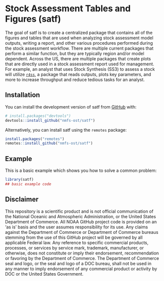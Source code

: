 # Stock Assessment Tables and Figures (satf)

<!-- badges: start -->
<!-- badges: end -->

The goal of satf is to create a centralized package that contains all of the figures and tables that are used when analyzing stock assessment model outputs, writing a report, and other various procedures performed during the stock assessment workflow. There are multiple current packages that perform a similar function, but they are typically region and/or model dependent. Across the US, there are multiple packages that create plots that are directly used in a stock assessment report used for management. For example, an analyst that uses Stock Synthesis (SS3) to assess a stock will utilize [`r4ss`](https://github.com/r4ss/r4ss/), a package that reads outputs, plots key parameters, and more to increase throughput and reduce tedious tasks for an analyst. 

## Installation

You can install the development version of satf from [GitHub](https://github.com/) with:

``` r
# install.packages("devtools")
devtools::install_github("nmfs-ost/satf")
```

Alternatively, you can install satf using the `remotes` package:

```r
install.packages("remotes")
remotes::install_github("nmfs-ost/satf")
```

## Example

This is a basic example which shows you how to solve a common problem:

``` r
library(satf)
## basic example code
```

## Disclaimer

This repository is a scientific product and is not official communication of the National Oceanic and Atmospheric Administration, or the United States Department of Commerce. All NOAA GitHub project code is provided on an ‘as is’ basis and the user assumes responsibility for its use. Any claims against the Department of Commerce or Department of Commerce bureaus stemming from the use of this GitHub project will be governed by all applicable Federal law. Any reference to specific commercial products, processes, or services by service mark, trademark, manufacturer, or otherwise, does not constitute or imply their endorsement, recommendation or favoring by the Department of Commerce. The Department of Commerce seal and logo, or the seal and logo of a DOC bureau, shall not be used in any manner to imply endorsement of any commercial product or activity by DOC or the United States Government.

